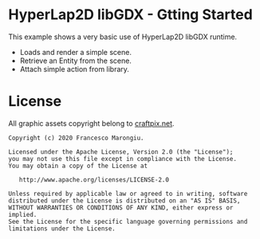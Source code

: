 # HyperLap2D libGDX - Gtting Started
This example shows a very basic use of HyperLap2D libGDX runtime.

- Loads and render a simple scene.
- Retrieve an Entity from the scene.
- Attach simple action from library.

# License

All graphic assets copyright belong to [craftpix.net](https://craftpix.net/freebies/free-lava-fields-level-map-2d-backgrounds/).

```
Copyright (c) 2020 Francesco Marongiu.

Licensed under the Apache License, Version 2.0 (the "License");
you may not use this file except in compliance with the License.
You may obtain a copy of the License at

   http://www.apache.org/licenses/LICENSE-2.0

Unless required by applicable law or agreed to in writing, software
distributed under the License is distributed on an "AS IS" BASIS,
WITHOUT WARRANTIES OR CONDITIONS OF ANY KIND, either express or implied.
See the License for the specific language governing permissions and
limitations under the License.
```